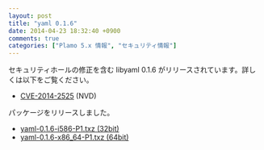 ```yaml
---
layout: post
title: "yaml 0.1.6"
date: 2014-04-23 18:32:40 +0900
comments: true
categories: ["Plamo 5.x 情報", "セキュリティ情報"]
---
```


セキュリティホールの修正を含む libyaml 0.1.6 がリリースされています。詳しくは以下をご覧ください。

* [CVE-2014-2525](http://web.nvd.nist.gov/view/vuln/detail?vulnId=CVE-2014-2525) (NVD)

パッケージをリリースしました。

* [yaml-0.1.6-i586-P1.txz (32bit)](ftp://plamo.linet.gr.jp/pub/Plamo-5.x/x86/plamo/01_minimum/yaml-0.1.6-i586-P1.txz)
* [yaml-0.1.6-x86_64-P1.txz (64bit)](ftp://plamo.linet.gr.jp/pub/Plamo-5.x/x86_64/plamo/01_minimum/yaml-0.1.6-x86_64-P1.txz)

